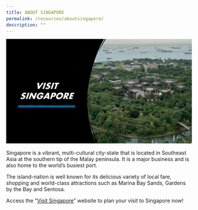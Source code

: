 ```yaml
---
title: ABOUT SINGAPORE
permalink: /resources/aboutsingapore/
description: ""
---
```

![](/images/ermcs-website-visit-singapore.jpg)

Singapore is a vibrant, multi-cultural city-state that is located in Southeast Asia at the southern tip of the Malay peninsula. It is a major business and is also home to the world’s busiest port.

The island-nation is well known for its delicious variety of local fare, shopping and world-class attractions such as Marina Bay Sands, Gardens by the Bay and Sentosa. 

Access the “[Visit Singapore](https://www.visitsingapore.com/en/)” website to plan your visit to Singapore now!
